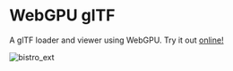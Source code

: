 # WebGPU glTF

A glTF loader and viewer using WebGPU. Try it out [online!](https://www.willusher.io/webgpu-gltf)

![bistro_ext](https://user-images.githubusercontent.com/1522476/132936911-9ed6663b-a097-4f06-97b2-8ccbe3c488f8.png)

